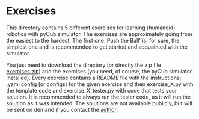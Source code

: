 # Exercises

This directory contains 5 different exercises for learning (humanoid) robotics with pyCub simulator. The exercises
are approximately going from the easiest to the hardest. The first one 'Push the Ball' is, for sure, the simplest one
and is recommended to get started and acquainted with the simulator.  

You just need to download the directory (or directly the zip file [exercises.zip](https://raw.githubusercontent.com/rustlluk/pycub/refs/heads/master/exercises/exercises.zip)) 
and the exercises (you need, of course, the pyCub simulator installed). Every exercise contains a README file with the
instructions; .yaml config (or configs) for the given exercise and then exercise_X.py with the template code and
exercise_X_tester.py with code that tests your solution. It is recommended to always run the tester code, as it will
run the solution as it was intended. The solutions are not available publicly, but will be sent on demand if you 
contact the [author](mailto:lukas.rustler@fel.cvut.cz?subject=[pyCub]%20Exercises%20Solutions).